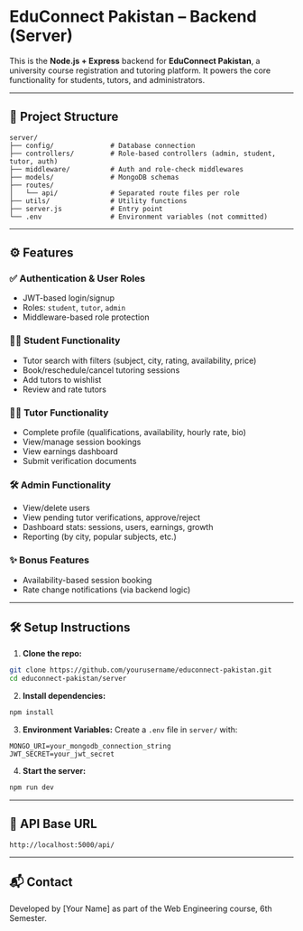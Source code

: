 # EduConnect Pakistan – Backend (Server)

This is the **Node.js + Express** backend for **EduConnect Pakistan**, a university course registration and tutoring platform. It powers the core functionality for students, tutors, and administrators.

---

## 📁 Project Structure

```
server/
├── config/              # Database connection
├── controllers/         # Role-based controllers (admin, student, tutor, auth)
├── middleware/          # Auth and role-check middlewares
├── models/              # MongoDB schemas
├── routes/
│   └── api/             # Separated route files per role
├── utils/               # Utility functions
├── server.js            # Entry point
└── .env                 # Environment variables (not committed)
```

---

## ⚙️ Features

### ✅ Authentication & User Roles
- JWT-based login/signup
- Roles: `student`, `tutor`, `admin`
- Middleware-based role protection

### 👨‍🎓 Student Functionality
- Tutor search with filters (subject, city, rating, availability, price)
- Book/reschedule/cancel tutoring sessions
- Add tutors to wishlist
- Review and rate tutors

### 👨‍🏫 Tutor Functionality
- Complete profile (qualifications, availability, hourly rate, bio)
- View/manage session bookings
- View earnings dashboard
- Submit verification documents

### 🛠️ Admin Functionality
- View/delete users
- View pending tutor verifications, approve/reject
- Dashboard stats: sessions, users, earnings, growth
- Reporting (by city, popular subjects, etc.)

### ✨ Bonus Features
- Availability-based session booking
- Rate change notifications (via backend logic)

---

## 🛠️ Setup Instructions

1. **Clone the repo:**
```bash
git clone https://github.com/yourusername/educonnect-pakistan.git
cd educonnect-pakistan/server
```

2. **Install dependencies:**
```bash
npm install
```

3. **Environment Variables:**
Create a `.env` file in `server/` with:

```
MONGO_URI=your_mongodb_connection_string
JWT_SECRET=your_jwt_secret
```

4. **Start the server:**
```bash
npm run dev
```

---

## 🔗 API Base URL

```
http://localhost:5000/api/
```

---

## 📬 Contact

Developed by [Your Name] as part of the Web Engineering course, 6th Semester.